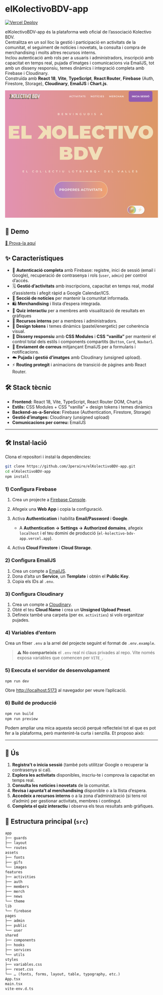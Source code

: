# elKolectivoBDV-app

[![Vercel Deploy](https://img.shields.io/badge/deploy-Vercel-success)](https://el-kolectivo-bdv-app.vercel.app)

elKolectivoBDV-app és la plataforma web oficial de l’associació Kolectivo BDV.  
Centralitza en un sol lloc la gestió i participació en activitats de la comunitat, el seguiment de notícies i novetats, la consulta i compra de merchandising i molts altres recursos interns.  
Inclou autenticació amb rols per a usuaris i administradors, inscripció amb capacitat en temps real, pujada d’imatges i comunicacions via EmailJS, tot amb un disseny responsiu, temes dinàmics i integració completa amb Firebase i Cloudinary.  
Construïda amb **React 18**, **Vite**, **TypeScript**, **React Router**, **Firebase** (Auth, Firestore, Storage), **Cloudinary**, **EmailJS** i **Chart.js**.

[![Vista principal](src/assets/readme/home-thumb.png)](src/assets/readme/home-full.png)

## 🚀 Demo

[🔗 Prova-la aquí](https://el-kolectivo-bdv-app.vercel.app)

## ✨ Característiques

-   🔐 **Autenticació completa** amb Firebase: registre, inici de sessió (email i Google), recuperació de contrasenya i rols (`user`, `admin`) per control d’accés.
-   🗓 **Gestió d’activitats** amb inscripcions, capacitat en temps real, modal d’assistents i afegit ràpid a Google Calendar/ICS.
-   📰 **Secció de notícies** per mantenir la comunitat informada.
-   🛍 **Merchandising** i llista d’espera integrada.
-   🧩 **Quiz interactiu** per a membres amb visualització de resultats en gràfiques
-   📁 **Recursos interns** per a membres i administradors.
-   🎨 **Design tokens** i temes dinàmics (pastel/energetic) per coherència visual.
-   📱 **Disseny responsiu** amb **CSS Modules** i **CSS “vanilla”** per mantenir el control total dels estils i components compartits (`Button`, `Card`, `Navbar`).
-   📧 **Enviament de correus** mitjançant EmailJS per a formularis i notificacions.
-   ☁️ **Pujada i gestió d’imatges** amb Cloudinary (unsigned upload).
-   ⚡ **Routing protegit** i animacions de transició de pàgines amb React Router.

## 🛠 Stack tècnic

-   **Frontend:** React 18, Vite, TypeScript, React Router DOM, Chart.js
-   **Estils:** CSS Modules + CSS “vanilla” + design tokens i temes dinàmics
-   **Backend-as-a-Service:** Firebase (Authentication, Firestore, Storage)
-   **Gestió d’imatges:** Cloudinary (unsigned upload)
-   **Comunicacions per correu:** EmailJS

---

## 🛠️ Instal·lació

Clona el repositori i instal·la dependències:

```bash
git clone https://github.com/Jperaire/elKolectivoBDV-app.git
cd elKolectivoBDV-app
npm install
```

### 1) Configura Firebase

1. Crea un projecte a [Firebase Console](https://console.firebase.google.com).
2. Afegeix una **Web App** i copia la configuració.
3. Activa **Authentication** i habilita **Email/Password** i **Google**.

    - A **Authentication → Settings → Authorized domains**, afegeix `localhost` i el teu domini de producció (`el-kolectivo-bdv-app.vercel.app`).

4. Activa **Cloud Firestore** i **Cloud Storage**.

### 2) Configura EmailJS

1. Crea un compte a [EmailJS](https://www.emailjs.com).
2. Dona d’alta un **Service**, un **Template** i obtén el **Public Key**.
3. Copia els IDs al `.env`.

### 3) Configura Cloudinary

1. Crea un compte a [Cloudinary](https://cloudinary.com).
2. Obté el teu **Cloud Name** i crea un **Unsigned Upload Preset**.
3. Defineix també una carpeta (per ex. `activities`) si vols organitzar pujades.

### 4) Variables d’entorn

Crea un fitxer `.env` a la arrel del projecte seguint el format de `.env.example`.

> ⚠️ **No comparteixis** el `.env` real ni claus privades al repo.
> Vite només exposa variables que comencen per `VITE_`.

### 5) Executa el servidor de desenvolupament

```bash
npm run dev
```

Obre [http://localhost:5173](http://localhost:5173) al navegador per veure l’aplicació.

### 6) Build de producció

```bash
npm run build
npm run preview
```

Podem ampliar una mica aquesta secció perquè reflecteixi tot el que es pot fer a la plataforma, però mantenint-la curta i senzilla. Et proposo això:

---

## 🧭 Ús

1. **Registra’t o inicia sessió** (també pots utilitzar Google o recuperar la contrasenya si cal).
2. **Explora les activitats** disponibles, inscriu-te i comprova la capacitat en temps real.
3. **Consulta les notícies i novetats** de la comunitat.
4. **Revisa i apunta’t al merchandising** disponible o a la llista d’espera.
5. **Accedeix a recursos interns** o a la zona d’administració (si tens rol d’admin) per gestionar activitats, membres i contingut.
6. **Completa el quiz interactiu** i observa els teus resultats amb gràfiques.

## 📁 Estructura principal (`src`)

```
app
├── guards
├── layout
└── routes
assets
├── fonts
├── gifs
└── images
features
├── activities
├── auth
├── members
├── merch
├── news
└── theme
lib
└── firebase
pages
├── admin
├── public
└── user
shared
├── components
├── hooks
├── services
└── utils
styles
├── variables.css
├── reset.css
└── … (fonts, forms, layout, table, typography, etc.)
App.tsx
main.tsx
vite-env.d.ts
```

